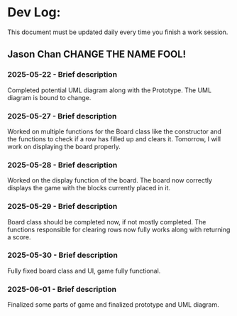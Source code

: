 # Dev Log:

This document must be updated daily every time you finish a work session.

## Jason Chan CHANGE THE NAME FOOL!

### 2025-05-22 - Brief description
Completed potential UML diagram along with the Prototype. The UML diagram is bound to change.

### 2025-05-27 - Brief description
Worked on multiple functions for the Board class like the constructor and the functions to check if a row has filled up and clears it. Tomorrow, I will work on displaying the board properly.

### 2025-05-28 - Brief description
Worked on the display function of the board. The board now correctly displays the game with the blocks currently placed in it.

### 2025-05-29 - Brief description
Board class should be completed now, if not mostly completed. The functions responsible for clearing rows now fully works along with returning a score.

### 2025-05-30 - Brief description
Fully fixed board class and UI, game fully functional.

### 2025-06-01 - Brief description
Finalized some parts of game and finalized prototype and UML diagram.
